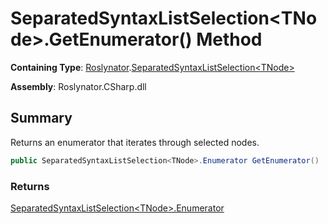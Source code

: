 # SeparatedSyntaxListSelection\<TNode>\.GetEnumerator\(\) Method

**Containing Type**: [Roslynator](../../README.md)\.[SeparatedSyntaxListSelection\<TNode>](../README.md)

**Assembly**: Roslynator\.CSharp\.dll

## Summary

Returns an enumerator that iterates through selected nodes\.

```csharp
public SeparatedSyntaxListSelection<TNode>.Enumerator GetEnumerator()
```

### Returns

[SeparatedSyntaxListSelection\<TNode>.Enumerator](../Enumerator/README.md)

